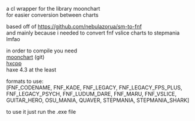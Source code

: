 a cl wrapper for the library moonchart  
for easier conversion between charts

based off of https://github.com/nebulazorua/sm-to-fnf  
and mainly because i needed to convert fnf vslice charts to stepmania lmfao

in order to compile you need   
[moonchart](https://github.com/MaybeMaru/moonchart) (git)  
[hxcpp](https://lib.haxe.org/p/hxcpp/)  
haxe 4.3 at the least  

formats to use:  
[FNF_CODENAME, FNF_KADE, FNF_LEGACY, FNF_LEGACY_FPS_PLUS, FNF_LEGACY_PSYCH, FNF_LUDUM_DARE, FNF_MARU, FNF_VSLICE, GUITAR_HERO, OSU_MANIA, QUAVER, STEPMANIA, STEPMANIA_SHARK]

to use it just run the .exe file
